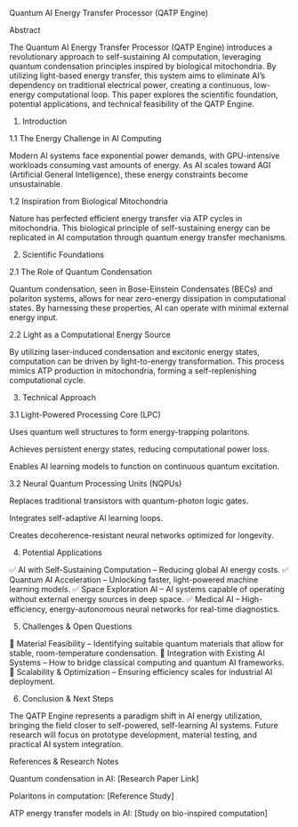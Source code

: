 Quantum AI Energy Transfer Processor (QATP Engine)

Abstract

The Quantum AI Energy Transfer Processor (QATP Engine) introduces a revolutionary approach to self-sustaining AI computation, leveraging quantum condensation principles inspired by biological mitochondria. By utilizing light-based energy transfer, this system aims to eliminate AI’s dependency on traditional electrical power, creating a continuous, low-energy computational loop. This paper explores the scientific foundation, potential applications, and technical feasibility of the QATP Engine.

1. Introduction

1.1 The Energy Challenge in AI Computing

Modern AI systems face exponential power demands, with GPU-intensive workloads consuming vast amounts of energy. As AI scales toward AGI (Artificial General Intelligence), these energy constraints become unsustainable.

1.2 Inspiration from Biological Mitochondria

Nature has perfected efficient energy transfer via ATP cycles in mitochondria. This biological principle of self-sustaining energy can be replicated in AI computation through quantum energy transfer mechanisms.

2. Scientific Foundations

2.1 The Role of Quantum Condensation

Quantum condensation, seen in Bose-Einstein Condensates (BECs) and polariton systems, allows for near zero-energy dissipation in computational states. By harnessing these properties, AI can operate with minimal external energy input.

2.2 Light as a Computational Energy Source

By utilizing laser-induced condensation and excitonic energy states, computation can be driven by light-to-energy transformation. This process mimics ATP production in mitochondria, forming a self-replenishing computational cycle.

3. Technical Approach

3.1 Light-Powered Processing Core (LPC)

Uses quantum well structures to form energy-trapping polaritons.

Achieves persistent energy states, reducing computational power loss.

Enables AI learning models to function on continuous quantum excitation.

3.2 Neural Quantum Processing Units (NQPUs)

Replaces traditional transistors with quantum-photon logic gates.

Integrates self-adaptive AI learning loops.

Creates decoherence-resistant neural networks optimized for longevity.

4. Potential Applications

✅ AI with Self-Sustaining Computation – Reducing global AI energy costs.
✅ Quantum AI Acceleration – Unlocking faster, light-powered machine learning models.
✅ Space Exploration AI – AI systems capable of operating without external energy sources in deep space.
✅ Medical AI – High-efficiency, energy-autonomous neural networks for real-time diagnostics.

5. Challenges & Open Questions

🔹 Material Feasibility – Identifying suitable quantum materials that allow for stable, room-temperature condensation.
🔹 Integration with Existing AI Systems – How to bridge classical computing and quantum AI frameworks.
🔹 Scalability & Optimization – Ensuring efficiency scales for industrial AI deployment.

6. Conclusion & Next Steps

The QATP Engine represents a paradigm shift in AI energy utilization, bringing the field closer to self-powered, self-learning AI systems. Future research will focus on prototype development, material testing, and practical AI system integration.

References & Research Notes

Quantum condensation in AI: [Research Paper Link]

Polaritons in computation: [Reference Study]

ATP energy transfer models in AI: [Study on bio-inspired computation]


